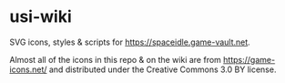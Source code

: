 # usi-wiki
SVG icons, styles & scripts for https://spaceidle.game-vault.net.

Almost all of the icons in this repo & on the wiki are from https://game-icons.net/ and distributed under the  Creative Commons 3.0 BY license.
